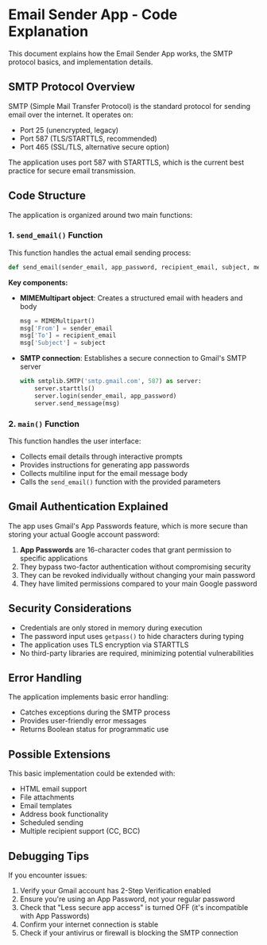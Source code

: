 # Email Sender App - Code Explanation

This document explains how the Email Sender App works, the SMTP protocol basics, and implementation details.

## SMTP Protocol Overview

SMTP (Simple Mail Transfer Protocol) is the standard protocol for sending email over the internet. It operates on:
- Port 25 (unencrypted, legacy)
- Port 587 (TLS/STARTTLS, recommended)
- Port 465 (SSL/TLS, alternative secure option)

The application uses port 587 with STARTTLS, which is the current best practice for secure email transmission.

## Code Structure

The application is organized around two main functions:

### 1. `send_email()` Function

This function handles the actual email sending process:

```python
def send_email(sender_email, app_password, recipient_email, subject, message):
```

**Key components:**

- **MIMEMultipart object**: Creates a structured email with headers and body
  ```python
  msg = MIMEMultipart()
  msg['From'] = sender_email
  msg['To'] = recipient_email
  msg['Subject'] = subject
  ```

- **SMTP connection**: Establishes a secure connection to Gmail's SMTP server
  ```python
  with smtplib.SMTP('smtp.gmail.com', 587) as server:
      server.starttls()
      server.login(sender_email, app_password)
      server.send_message(msg)
  ```

### 2. `main()` Function

This function handles the user interface:
- Collects email details through interactive prompts
- Provides instructions for generating app passwords
- Collects multiline input for the email message body
- Calls the `send_email()` function with the provided parameters

## Gmail Authentication Explained

The app uses Gmail's App Passwords feature, which is more secure than storing your actual Google account password:

1. **App Passwords** are 16-character codes that grant permission to specific applications
2. They bypass two-factor authentication without compromising security
3. They can be revoked individually without changing your main password
4. They have limited permissions compared to your main Google password

## Security Considerations

- Credentials are only stored in memory during execution
- The password input uses `getpass()` to hide characters during typing
- The application uses TLS encryption via STARTTLS
- No third-party libraries are required, minimizing potential vulnerabilities

## Error Handling

The application implements basic error handling:
- Catches exceptions during the SMTP process
- Provides user-friendly error messages
- Returns Boolean status for programmatic use

## Possible Extensions

This basic implementation could be extended with:
- HTML email support
- File attachments
- Email templates
- Address book functionality
- Scheduled sending
- Multiple recipient support (CC, BCC)

## Debugging Tips

If you encounter issues:
1. Verify your Gmail account has 2-Step Verification enabled
2. Ensure you're using an App Password, not your regular password
3. Check that "Less secure app access" is turned OFF (it's incompatible with App Passwords)
4. Confirm your internet connection is stable
5. Check if your antivirus or firewall is blocking the SMTP connection
